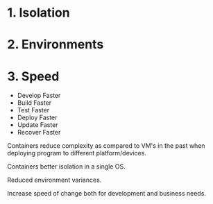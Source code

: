 # 1. Isolation
# 2. Environments 
# 3. Speed 
- Develop Faster
- Build Faster
- Test Faster
- Deploy Faster
- Update Faster
- Recover Faster

Containers reduce complexity as compared to VM's in the past when deploying program to different platform/devices.

Containers better isolation in a single OS. 

Reduced environment variances. 

Increase speed of change both for development and business needs. 
